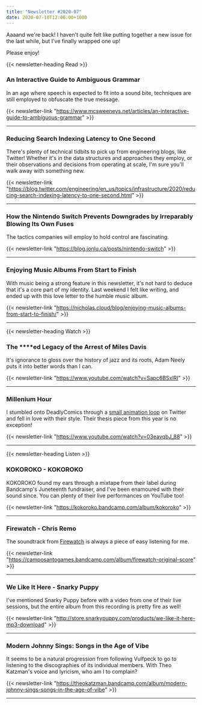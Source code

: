 ```yaml
---
title: "Newsletter #2020-07"
date: 2020-07-10T12:00:00+1000
---
```


Aaaand we're back! I haven't quite felt like putting together a new issue for the last while, but I've finally wrapped one up!

Please enjoy!

<!--more-->

{{< newsletter-heading Read >}}

### An Interactive Guide to Ambiguous Grammar

In an age where speech is expected to fit into a sound bite, techniques are still employed to obfuscate the true message.

{{< newsletter-link "https://www.mcsweeneys.net/articles/an-interactive-guide-to-ambiguous-grammar" >}}

---

### Reducing Search Indexing Latency to One Second

There's plenty of technical tidbits to pick up from engineering blogs, like Twitter! Whether it's in the data structures and approaches they employ, or their observations and decisions from operating at scale, I'm sure you'll walk away with something new.

{{< newsletter-link "https://blog.twitter.com/engineering/en_us/topics/infrastructure/2020/reducing-search-indexing-latency-to-one-second.html" >}}

---

### How the Nintendo Switch Prevents Downgrades by Irreparably Blowing Its Own Fuses

The tactics companies will employ to hold control are fascinating.

{{< newsletter-link "https://blog.jonlu.ca/posts/nintendo-switch" >}}

---

### Enjoying Music Albums From Start to Finish

With music being a strong feature in this newsletter, it's not hard to deduce that it's a core part of my identity. Last weekend I felt like writing, and ended up with this love letter to the humble music album.

{{< newsletter-link "https://nicholas.cloud/blog/enjoying-music-albums-from-start-to-finish/" >}}

---

{{< newsletter-heading Watch >}}

### The \*\*\*\*ed Legacy of the Arrest of Miles Davis

It's ignorance to gloss over the history of jazz and its roots, Adam Neely puts it into better words than I can.

{{< newsletter-link "https://www.youtube.com/watch?v=Sapc6BSxlRI" >}}

---

### Millenium Hour

I stumbled onto DeadlyComics through a [small animation loop](https://www.youtube.com/watch?v=O6WE5C__a70) on Twitter and fell in love with their style. Their thesis piece from this year is no exception!

{{< newsletter-link "https://www.youtube.com/watch?v=03eavqbJ_88" >}}

---

{{< newsletter-heading Listen >}}

### KOKOROKO - KOKOROKO

KOKOROKO found my ears through a mixtape from their label during Bandcamp's Juneteenth fundraiser, and I've been enamoured with their sound since. You can plenty of their live performances on YouTube too!

{{< newsletter-link "https://kokoroko.bandcamp.com/album/kokoroko" >}}

---

### Firewatch - Chris Remo

The soundtrack from [Firewatch](https://www.firewatchgame.com/) is always a piece of easy listening for me.

{{< newsletter-link "https://camposantogames.bandcamp.com/album/firewatch-original-score" >}}

---

### We Like It Here - Snarky Puppy

I've mentioned Snarky Puppy before with a video from one of their live sessions, but the entire album from this recording is pretty fire as well!

{{< newsletter-link "http://store.snarkypuppy.com/products/we-like-it-here-mp3-download" >}}

---

### Modern Johnny Sings: Songs in the Age of Vibe

It seems to be a natural progression from following Vulfpeck to go to listening to the discographies of its individual members. With Theo Katzman's voice and lyricism, who am I to complain?

{{< newsletter-link "https://theokatzman.bandcamp.com/album/modern-johnny-sings-songs-in-the-age-of-vibe" >}}

---
